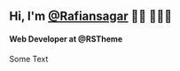 <h2>Hi, I'm <a href="https://www.facebook.com/rafiansagar">@Rafiansagar</a> 👋🏾 👩🏾‍💻 </h2>
<h4>Web Developer at @RSTheme</h4>
<p>Some Text</p>

<!---
Rafiansagar/Rafiansagar is a ✨ special ✨ repository because its `README.md` (this file) appears on your GitHub profile.
You can click the Preview link to take a look at your changes.
--->
